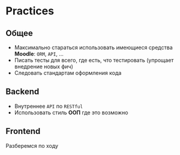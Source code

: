 # Practices

## Общее

- Максимально стараться использовать имеющиеся средства **Moodle**: `ORM`, `API`, ...
- Писать тесты для всего, где есть, что тестировать (упрощает внедрение новых фич)
- Следовать стандартам оформления кода

## Backend

- Внутреннее `API` по `RESTful`
- Использовать стиль **ООП** где это возможно

## Frontend

Разберемся по ходу
